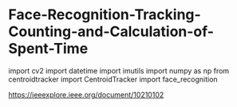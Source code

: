 ﻿# Face-Recognition-Tracking-Counting-and-Calculation-of-Spent-Time
 

import cv2
import datetime
import imutils
import numpy as np
from centroidtracker import CentroidTracker
import face_recognition

https://ieeexplore.ieee.org/document/10210102

